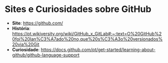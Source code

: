 # Sites e Curiosidades sobre GitHub
   - **Site**: https://github.com/
   - **História**: https://pt.wikiversity.org/wiki/GitHub_x_GitLab#:~:text=O%20GitHub%20foi%20lan%C3%A7ado%20no,que%20s%C3%A3o%20versionados%20via%20Git
   - **Curiosidade**: https://docs.github.com/pt/get-started/learning-about-github/github-language-support 
